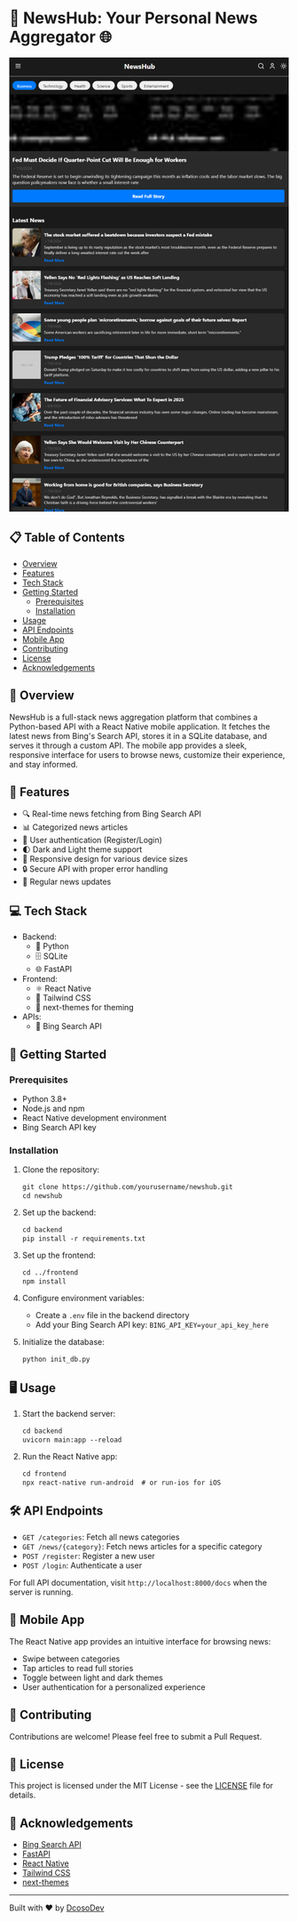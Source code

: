 # 📰 NewsHub: Your Personal News Aggregator 🌐

![NewsHub Screenshot](.\assets\images\screenshot.PNG)


## 📋 Table of Contents
- [Overview](#overview)
- [Features](#features)
- [Tech Stack](#tech-stack)
- [Getting Started](#getting-started)
  - [Prerequisites](#prerequisites)
  - [Installation](#installation)
- [Usage](#usage)
- [API Endpoints](#api-endpoints)
- [Mobile App](#mobile-app)
- [Contributing](#contributing)
- [License](#license)
- [Acknowledgements](#acknowledgements)

## 🌟 Overview

NewsHub is a full-stack news aggregation platform that combines a Python-based API with a React Native mobile application. It fetches the latest news from Bing's Search API, stores it in a SQLite database, and serves it through a custom API. The mobile app provides a sleek, responsive interface for users to browse news, customize their experience, and stay informed.

## 🚀 Features

- 🔍 Real-time news fetching from Bing Search API
- 📊 Categorized news articles
- 👤 User authentication (Register/Login)
- 🌓 Dark and Light theme support
- 📱 Responsive design for various device sizes
- 🔒 Secure API with proper error handling
- 🔄 Regular news updates

## 💻 Tech Stack

- Backend:
  - 🐍 Python
  - 🗄️ SQLite
  - 🌐 FastAPI
- Frontend:
  - ⚛️ React Native
  - 🎨 Tailwind CSS
  - 🌙 next-themes for theming
- APIs:
  - 🔎 Bing Search API

## 🏁 Getting Started

### Prerequisites

- Python 3.8+
- Node.js and npm
- React Native development environment
- Bing Search API key

### Installation

1. Clone the repository:
   ```
   git clone https://github.com/yourusername/newshub.git
   cd newshub
   ```

2. Set up the backend:
   ```
   cd backend
   pip install -r requirements.txt
   ```

3. Set up the frontend:
   ```
   cd ../frontend
   npm install
   ```

4. Configure environment variables:
   - Create a `.env` file in the backend directory
   - Add your Bing Search API key: `BING_API_KEY=your_api_key_here`

5. Initialize the database:
   ```
   python init_db.py
   ```

## 🖥️ Usage

1. Start the backend server:
   ```
   cd backend
   uvicorn main:app --reload
   ```

2. Run the React Native app:
   ```
   cd frontend
   npx react-native run-android  # or run-ios for iOS
   ```

## 🛠️ API Endpoints

- `GET /categories`: Fetch all news categories
- `GET /news/{category}`: Fetch news articles for a specific category
- `POST /register`: Register a new user
- `POST /login`: Authenticate a user

For full API documentation, visit `http://localhost:8000/docs` when the server is running.

## 📱 Mobile App

The React Native app provides an intuitive interface for browsing news:

- Swipe between categories
- Tap articles to read full stories
- Toggle between light and dark themes
- User authentication for a personalized experience

## 🤝 Contributing

Contributions are welcome! Please feel free to submit a Pull Request.

## 📄 License

This project is licensed under the MIT License - see the [LICENSE](LICENSE) file for details.

## 🙏 Acknowledgements

- [Bing Search API](https://www.microsoft.com/en-us/bing/apis/bing-news-search-api)
- [FastAPI](https://fastapi.tiangolo.com/)
- [React Native](https://reactnative.dev/)
- [Tailwind CSS](https://tailwindcss.com/)
- [next-themes](https://github.com/pacocoursey/next-themes)

---

Built with ❤️ by [DcosoDev](https://github.com/dcosodev)